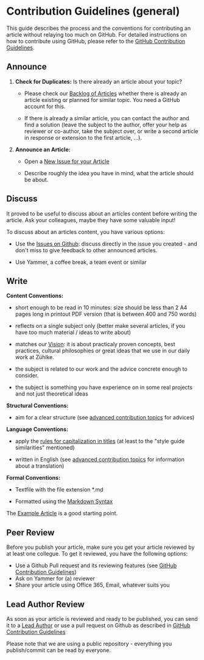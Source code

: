 # Contribution Guidelines (general)

This guide describes the process and the conventions for contributing an article without relaying too much on GitHub. For detailed instructions on how to contribute using GitHub, please refer to the [GitHub Contribution Guidelines](./github-contribution-guidelines.md). 

## Announce

1. **Check for Duplicates:** Is there already an article about your topic?
  
   * Please check our [Backlog of Articles](https://github.com/Zuehlke/fifty-shades/issues?q=is%3Aissue+label%3Aarticle) whether there is already an article existing or planned for similar topic. You need a GitHub account for this.
  
   * If there is already a similar article, you can contact the author and find a solution (leave the subject to the author, offer your help as reviewer or co-author, take the subject over, or write a second article in response or extension to the first article, ...). 
   
2. **Announce an Article:**
  
   * Open a [New Issue for your Article](https://github.com/Zuehlke/fifty-shades/issues/new?labels=article&title=Article:%20%3Cput%20topic%20title%20here%3E)
  
   * Describe roughly the idea you have in mind, what the article should be about.

## Discuss

It proved to be useful to discuss about an articles content before writing the article. Ask your colleagues, maybe they have some valuable input! 

To discuss about an articles content, you have various options:

   * Use the [Issues on Github](https://github.com/Zuehlke/fifty-shades/issues): discuss directly in the issue you created - and don't miss to give feedback to other announced articles.

   * Use Yammer, a coffee break, a team event or similar

## Write

**Content Conventions:**

* short enough to be read in 10 minutes: size should be less than 2 A4 pages long in printout PDF version (that is between 400 and 750 words)

* reflects on a single subject only (better make several articles, if you have too much material / ideas to write about)

* matches our [Vision](./README.md#vision): it is about practicaly proven concepts, best practices, cultural philosophies or great ideas that we use in our daily work at Zühlke.

* the subject is related to our work and the advice concrete enough to consider.

* the subject is something you have experience on in some real projects and not just theoretical ideas

**Structural Conventions:**

* aim for a clear structure (see [advanced contribution topics](./advanced-contribution-topics.md) for advices)

**Language Conventions:**

* apply the [rules for capitalization in titles](http://grammar.yourdictionary.com/capitalization/rules-for-capitalization-in-titles.html) (at least to the "style guide similarities" mentioned)

* written in English (see [advanced contribution topics](./advanced-contribution-topics.md) for information about a translation)

**Formal Conventions:**

* Textfile with the file extension *.md

* Formatted using the [Markdown Syntax](https://github.com/adam-p/markdown-here/wiki/Markdown-Cheatsheet)

The [Example Article](https://raw.githubusercontent.com/Zuehlke/fifty-shades/develop/articles/_example.md) is a good starting point.

## Peer Review

Before you publish your article, make sure you get your article reviewed by at least one collegue. To get it reviewed, you have the following options:

   * Use a Github Pull request and its reviewing features  (see [GitHub Contribution Guidelines](./github-contribution-guidelines.md#Review))
   * Ask on Yammer for (a) reviewer
   * Share your article using Office 365, Email, whatever suits you

## Lead Author Review

As soon as your article is reviewed and ready to be published, you can send it to a [Lead Author](./README.md#lead-authors) or use a pull request on Github as described in [GitHub Contribution Guidelines](./github-contribution-guidelines.md#Publish)

Please note that we are using a public repository - everything you publish/commit can be read by everyone.